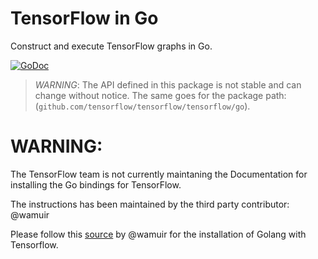 # TensorFlow in Go

Construct and execute TensorFlow graphs in Go.

[![GoDoc](https://godoc.org/github.com/tensorflow/tensorflow/tensorflow/go?status.svg)](https://godoc.org/github.com/tensorflow/tensorflow/tensorflow/go)

> *WARNING*: The API defined in this package is not stable and can change
> without notice. The same goes for the package path:
> (`github.com/tensorflow/tensorflow/tensorflow/go`).

# WARNING:

The TensorFlow team is not currently maintaning the Documentation for installing the Go bindings for TensorFlow.

The instructions has been maintained by the third party contributor: @wamuir

Please follow this [source](https://github.com/tensorflow/build/tree/master/golang_install_guide) by @wamuir for the installation of Golang with Tensorflow.
